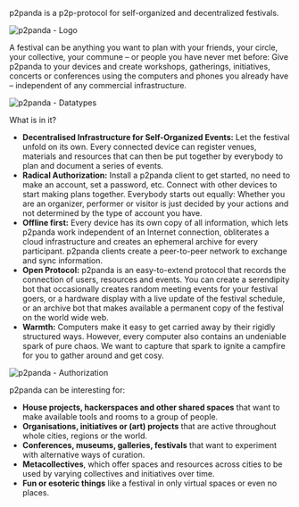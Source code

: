 p2panda is a p2p-protocol for self-organized and decentralized festivals.

![p2panda - Logo](/p2panda/p2panda-logo.png)

A festival can be anything you want to plan with your friends, your circle, your collective, your commune – or people you have never met before: Give p2panda to your devices and create workshops, gatherings, initiatives, concerts or conferences using the computers and phones you already have – independent of any commercial infrastructure.

![p2panda - Datatypes](/p2panda/p2panda-datatypes.jpg)

What is in it?

- **Decentralised Infrastructure for Self-Organized Events:** Let the festival unfold on its own. Every connected device can register venues, materials and resources that can then be put together by everybody to plan and document a series of events.
- **Radical Authorization:** Install a p2panda client to get started, no need to make an account, set a password, etc. Connect with other devices to start making plans together. Everybody starts out equally: Whether you are an organizer, performer or visitor is just decided by your actions and not determined by the type of account you have.
- **Offline first:** Every device has its own copy of all information, which lets p2panda work independent of an Internet connection, obliterates a cloud infrastructure and creates an ephemeral archive for every participant. p2panda clients create a peer-to-peer network to exchange and sync information.
- **Open Protocol:** p2panda is an easy-to-extend protocol that records the connection of users, resources and events. You can create a serendipity bot that occasionally creates random meeting events for your festival goers, or a hardware display with a live update of the festival schedule, or an archive bot that makes available a permanent copy of the festival on the world wide web.
- **Warmth:** Computers make it easy to get carried away by their rigidly structured ways. However, every computer also contains an undeniable spark of pure chaos. We want to capture that spark to ignite a campfire for you to gather around and get cosy.

![p2panda - Authorization](/p2panda/p2panda-authorization.jpg)

p2panda can be interesting for:

- **House projects, hackerspaces and other shared spaces** that want to make available tools and rooms to a group of people.
- **Organisations, initiatives or (art) projects** that are active throughout whole cities, regions or the world.
- **Conferences, museums, galleries, festivals** that want to experiment with alternative ways of curation.
- **Metacollectives**, which offer spaces and resources across cities to be used by varying collectives and initiatives over time.
- **Fun or esoteric things** like a festival in only virtual spaces or even no places.
